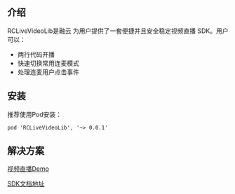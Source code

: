## 介绍

RCLiveVideoLib是融云 为用户提供了一套便捷并且安全稳定视频直播 SDK。用户可以：
* 两行代码开播
* 快速切换常用连麦模式
* 处理连麦用户点击事件

## 安装

推荐使用Pod安装：
```
pod 'RCLiveVideoLib', '~> 0.0.1'
```

## 解决方案

[视频直播Demo](https://www.rongcloud.cn/solution/audio_social)

[SDK文档地址](https://docs.rongcloud.cn/v4/5X/views/scene/voiceroom/ios/intro/intro.html)
